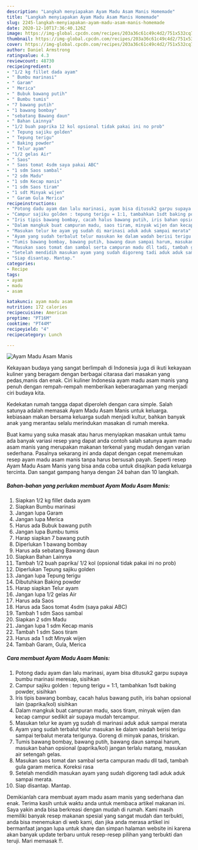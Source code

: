 ```yaml
---
description: "Langkah menyiapakan Ayam Madu Asam Manis Homemade"
title: "Langkah menyiapakan Ayam Madu Asam Manis Homemade"
slug: 2245-langkah-menyiapakan-ayam-madu-asam-manis-homemade
date: 2020-12-10T17:36:40.126Z
image: https://img-global.cpcdn.com/recipes/203a36c61c49c4d2/751x532cq70/ayam-madu-asam-manis-foto-resep-utama.jpg
thumbnail: https://img-global.cpcdn.com/recipes/203a36c61c49c4d2/751x532cq70/ayam-madu-asam-manis-foto-resep-utama.jpg
cover: https://img-global.cpcdn.com/recipes/203a36c61c49c4d2/751x532cq70/ayam-madu-asam-manis-foto-resep-utama.jpg
author: Daniel Armstrong
ratingvalue: 4.3
reviewcount: 48730
recipeingredient:
- "1/2 kg fillet dada ayam"
- " Bumbu marinasi"
- " Garam"
- " Merica"
- " Bubuk bawang putih"
- " Bumbu tumis"
- "7 bawang putih"
- "1 bawang bombay"
- "sebatang Bawang daun"
- " Bahan Lainnya"
- "1/2 buah paprika 12 kol opsional tidak pakai ini no prob"
- " Tepung sajiku golden"
- " Tepung terigu"
- " Baking powder"
- " Telur ayam"
- "1/2 gelas Air"
- " Saos"
- " Saos tomat 4sdm saya pakai ABC"
- "1 sdm Saos sambal"
- "2 sdm Madu"
- "1 sdm Kecap manis"
- "1 sdm Saos tiram"
- "1 sdt Minyak wijen"
- " Garam Gula Merica"
recipeinstructions:
- "Potong dadu ayam dan lalu marinasi, ayam bisa ditusuk2 garpu supaya bumbu marinasi meresap, sisihkan"
- "Campur sajiku golden : tepung terigu = 1:1, tambahkan 1sdt baking powder, sisihkan"
- "Iris tipis bawang bombay, cacah halus bawang putih, iris bahan opsional lain (paprika/kol) sisihkan"
- "Dalam mangkuk buat campuran madu, saos tiram, minyak wijen dan kecap campur sedikit air supaya mudah tercampur."
- "Masukan telur ke ayam yg sudah di marinasi aduk aduk sampai merata"
- "Ayam yang sudah terbalut telur masukan ke dalam wadah berisi terigu sampai terbalut merata terigunya. Goreng di minyak panas, tiriskan."
- "Tumis bawang bombay, bawang putih, bawang daun sampai harum, masukan bahan opsional (paprika/kol) jangan terlalu matang, masukan air setengah gelas."
- "Masukan saos tomat dan sambal serta campuran madu dll tadi, tambah gula garam merica. Koreksi rasa"
- "Setelah mendidih masukan ayam yang sudah digoreng tadi aduk aduk sampai merata."
- "Siap disantap. Mantap."
categories:
- Recipe
tags:
- ayam
- madu
- asam

katakunci: ayam madu asam 
nutrition: 172 calories
recipecuisine: American
preptime: "PT16M"
cooktime: "PT44M"
recipeyield: "4"
recipecategory: Lunch

---
```



![Ayam Madu Asam Manis](https://img-global.cpcdn.com/recipes/203a36c61c49c4d2/751x532cq70/ayam-madu-asam-manis-foto-resep-utama.jpg)

Kekayaan budaya yang sangat berlimpah di Indonesia juga di ikuti kekayaan kuliner yang beragam dengan berbagai citarasa dari masakan yang pedas,manis dan enak. Ciri kuliner Indonesia ayam madu asam manis yang penuh dengan rempah-rempah memberikan keberaragaman yang menjadi ciri budaya kita.




Kedekatan rumah tangga dapat diperoleh dengan cara simple. Salah satunya adalah memasak Ayam Madu Asam Manis untuk keluarga. kebiasaan makan bersama keluarga sudah menjadi kultur, bahkan banyak anak yang merantau selalu merindukan masakan di rumah mereka.

Buat kamu yang suka masak atau harus menyiapkan masakan untuk tamu ada banyak variasi resep yang dapat anda contoh salah satunya ayam madu asam manis yang merupakan makanan terkenal yang mudah dengan varian sederhana. Pasalnya sekarang ini anda dapat dengan cepat menemukan resep ayam madu asam manis tanpa harus bersusah payah.
Seperti resep Ayam Madu Asam Manis yang bisa anda coba untuk disajikan pada keluarga tercinta. Dan sangat gampang hanya dengan 24 bahan dan 10 langkah.


<!--inarticleads1-->

##### Bahan-bahan yang perlukan membuat Ayam Madu Asam Manis:

1. Siapkan 1/2 kg fillet dada ayam
1. Siapkan  Bumbu marinasi
1. Jangan lupa  Garam
1. Jangan lupa  Merica
1. Harus ada  Bubuk bawang putih
1. Jangan lupa  Bumbu tumis
1. Harap siapkan 7 bawang putih
1. Diperlukan 1 bawang bombay
1. Harus ada sebatang Bawang daun
1. Siapkan  Bahan Lainnya
1. Tambah 1/2 buah paprika/ 1/2 kol (opsional tidak pakai ini no prob)
1. Diperlukan  Tepung sajiku golden
1. Jangan lupa  Tepung terigu
1. Dibutuhkan  Baking powder
1. Harap siapkan  Telur ayam
1. Jangan lupa 1/2 gelas Air
1. Harus ada  Saos
1. Harus ada  Saos tomat 4sdm (saya pakai ABC)
1. Tambah 1 sdm Saos sambal
1. Siapkan 2 sdm Madu
1. Jangan lupa 1 sdm Kecap manis
1. Tambah 1 sdm Saos tiram
1. Harus ada 1 sdt Minyak wijen
1. Tambah  Garam, Gula, Merica




<!--inarticleads2-->

##### Cara membuat  Ayam Madu Asam Manis:

1. Potong dadu ayam dan lalu marinasi, ayam bisa ditusuk2 garpu supaya bumbu marinasi meresap, sisihkan
1. Campur sajiku golden : tepung terigu = 1:1, tambahkan 1sdt baking powder, sisihkan
1. Iris tipis bawang bombay, cacah halus bawang putih, iris bahan opsional lain (paprika/kol) sisihkan
1. Dalam mangkuk buat campuran madu, saos tiram, minyak wijen dan kecap campur sedikit air supaya mudah tercampur.
1. Masukan telur ke ayam yg sudah di marinasi aduk aduk sampai merata
1. Ayam yang sudah terbalut telur masukan ke dalam wadah berisi terigu sampai terbalut merata terigunya. Goreng di minyak panas, tiriskan.
1. Tumis bawang bombay, bawang putih, bawang daun sampai harum, masukan bahan opsional (paprika/kol) jangan terlalu matang, masukan air setengah gelas.
1. Masukan saos tomat dan sambal serta campuran madu dll tadi, tambah gula garam merica. Koreksi rasa
1. Setelah mendidih masukan ayam yang sudah digoreng tadi aduk aduk sampai merata.
1. Siap disantap. Mantap.




Demikianlah cara membuat ayam madu asam manis yang sederhana dan enak. Terima kasih untuk waktu anda untuk membaca artikel makanan ini. Saya yakin anda bisa berkreasi dengan mudah di rumah. Kami masih memiliki banyak resep makanan spesial yang sangat mudah dan terbukti, anda bisa menemukan di web kami, dan jika anda merasa artikel ini bermanfaat jangan lupa untuk share dan simpan halaman website ini karena akan banyak update terbaru untuk resep-resep pilihan yang terbukti dan teruji. Mari memasak !!. 

